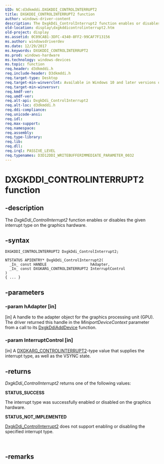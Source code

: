 ```yaml
---
UID: NC:d3dkmddi.DXGKDDI_CONTROLINTERRUPT2
title: DXGKDDI_CONTROLINTERRUPT2 function
author: windows-driver-content
description: The DxgkDdi_ControlInterrupt2 function enables or disables the given interrupt type on the graphics hardware.
old-location: display\dxgkddicontrolinterrupt2.htm
old-project: display
ms.assetid: 0C09CAB1-3DFC-4340-8FF2-99CAF7F13156
ms.author: windowsdriverdev
ms.date: 12/29/2017
ms.keywords: DXGKDDI_CONTROLINTERRUPT2
ms.prod: windows-hardware
ms.technology: windows-devices
ms.topic: function
req.header: d3dkmddi.h
req.include-header: D3dkmddi.h
req.target-type: Desktop
req.target-min-winverclnt: Available in Windows 10 and later versions of the Windows operating systems.
req.target-min-winversvr: 
req.kmdf-ver: 
req.umdf-ver: 
req.alt-api: DxgkDdi_ControlInterrupt2
req.alt-loc: d3dkmddi.h
req.ddi-compliance: 
req.unicode-ansi: 
req.idl: 
req.max-support: 
req.namespace: 
req.assembly: 
req.type-library: 
req.lib: 
req.dll: 
req.irql: PASSIVE_LEVEL
req.typenames: D3D12DDI_WRITEBUFFERIMMEDIATE_PARAMETER_0032
---
```


# DXGKDDI_CONTROLINTERRUPT2 function



## -description
The <i>DxgkDdi_ControlInterrupt2</i> function enables or disables the given interrupt type on the graphics hardware.



## -syntax

````
DXGKDDI_CONTROLINTERRUPT2 DxgkDdi_ControlInterrupt2;

NTSTATUS APIENTRY* DxgkDdi_ControlInterrupt2(
  _In_ const HANDLE                    hAdapter,
  _In_ const DXGKARG_CONTROLINTERRUPT2 InterruptControl
)
{ ... }
````


## -parameters

### -param hAdapter [in]

[in] A handle to the adapter object for the graphics processing unit (GPU). The driver returned this handle in the <i>MiniportDeviceContext</i> parameter from a call to its <a href="..\dispmprt\nc-dispmprt-dxgkddi_add_device.md">DxgkDdiAddDevice</a> function.


### -param InterruptControl [in]

[in] A <a href="..\d3dkmddi\ns-d3dkmddi-_dxgkarg_controlinterrupt2.md">DXGKARG_CONTROLINTERRUPT2</a>-type value that supplies the interrupt type, as well as the VSYNC state.


## -returns
<i>DxgkDdi_ControlInterrupt2</i> returns one of the following values:
<dl>
<dt><b>STATUS_SUCCESS</b></dt>
</dl>The interrupt type was successfully enabled or disabled on the graphics hardware.
<dl>
<dt><b>STATUS_NOT_IMPLEMENTED</b></dt>
</dl>
<a href="..\d3dkmddi\nc-d3dkmddi-dxgkddi_controlinterrupt2.md">DxgkDdi_ControlInterrupt2</a> does not support enabling or disabling the specified interrupt type.

 


## -remarks
